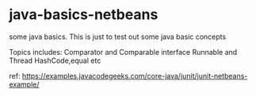 # java-basics-netbeans

some java basics. This is just to test out some java basic concepts

Topics includes:
Comparator and Comparable interface
Runnable and Thread
HashCode,equal etc

ref: https://examples.javacodegeeks.com/core-java/junit/junit-netbeans-example/

